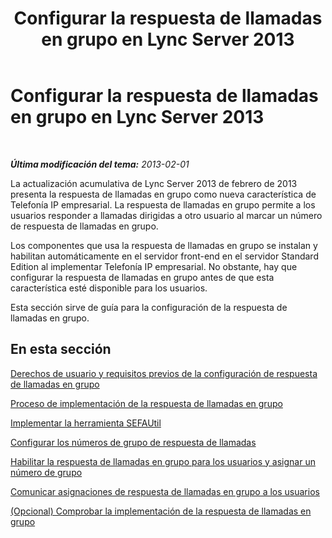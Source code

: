 ﻿---
title: Configurar la respuesta de llamadas en grupo en Lync Server 2013
TOCTitle: Configurar la respuesta de llamadas en grupo en Lync Server 2013
ms:assetid: b4b0a9a0-91c6-43a5-9e2b-a086caeb3f94
ms:mtpsurl: https://technet.microsoft.com/es-es/library/JJ945645(v=OCS.15)
ms:contentKeyID: 52061718
ms.date: 01/07/2017
mtps_version: v=OCS.15
ms.translationtype: HT
---

# Configurar la respuesta de llamadas en grupo en Lync Server 2013

 

_**Última modificación del tema:** 2013-02-01_

La actualización acumulativa de Lync Server 2013 de febrero de 2013 presenta la respuesta de llamadas en grupo como nueva característica de Telefonía IP empresarial. La respuesta de llamadas en grupo permite a los usuarios responder a llamadas dirigidas a otro usuario al marcar un número de respuesta de llamadas en grupo.

Los componentes que usa la respuesta de llamadas en grupo se instalan y habilitan automáticamente en el servidor front-end en el servidor Standard Edition al implementar Telefonía IP empresarial. No obstante, hay que configurar la respuesta de llamadas en grupo antes de que esta característica esté disponible para los usuarios.

Esta sección sirve de guía para la configuración de la respuesta de llamadas en grupo.

## En esta sección

[Derechos de usuario y requisitos previos de la configuración de respuesta de llamadas en grupo](lync-server-2013-group-call-pickup-configuration-prerequisites-and-user-rights.md)

[Proceso de implementación de la respuesta de llamadas en grupo](lync-server-2013-deployment-process-for-group-call-pickup.md)

[Implementar la herramienta SEFAUtil](lync-server-2013-deploy-the-sefautil-tool.md)

[Configurar los números de grupo de respuesta de llamadas](lync-server-2013-configure-call-pickup-group-numbers.md)

[Habilitar la respuesta de llamadas en grupo para los usuarios y asignar un número de grupo](lync-server-2013-enable-group-call-pickup-for-users-and-assign-a-group-number.md)

[Comunicar asignaciones de respuesta de llamadas en grupo a los usuarios](lync-server-2013-communicate-group-call-pickup-assignment-to-users.md)

[(Opcional) Comprobar la implementación de la respuesta de llamadas en grupo](lync-server-2013-optional-verify-the-group-call-pickup-deployment.md)

